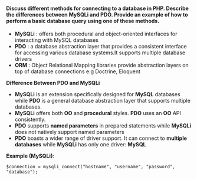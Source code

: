 #### Discuss different methods for connecting to a database in PHP. Describe the differences between MySQLi and PDO. Provide an example of how to perform a basic database query using one of these methods.

 - **MySQLi** : offers both procedural and object-oriented interfaces for interacting with MySQL databases
 - **PDO** : a database abstraction layer that provides a consistent interface for accessing various database systems.It supports multiple database drivers
 - **ORM** : Object Relational Mapping libraries provide abstraction layers on top of database connections e.g Doctrine, Eloquent
 
**Difference Between PDO and MySQLi**
 - **MySQLi** is an extension specifically designed for **MySQL** databases while **PDO** is a general database abstraction layer that supports multiple databases.
 - **MySQLi**  offers both  **OO**  and  **procedural**  styles. **PDO**  uses an  **OO**  API consistently.
 - **PDO** supports **named parameters** in prepared statements while **MySQLi** does not natively support named parameters
 - **PDO** boasts a wider range of driver support. It can connect to **multiple databases** while **MySQLi** has only one driver: **MySQL**

**Example (MySQLi)**:


    $connection = mysqli_connect("hostname", "username", "password", "database");


